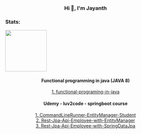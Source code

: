 <h3 align="center">Hi 👋, I'm Jayanth</h3>

<h3 align="left">Stats:</h3>
<div>
<!--   <a href="https://github.com/jayanth336"> -->
<!--   <img height="180em" src="https://github-readme-stats.vercel.app/api?username=jayanth336&show_icons=true&theme=dark&include_all_commits=true&count_private=true"/> -->
  <img height="130em" src="https://github-readme-stats.vercel.app/api/top-langs/?username=jayanth336&layout=compact&langs_count=7&theme=dark"/>
 </div>

 <div align ="center">
   <h4>Functional programming in java (JAVA 8)</h4>
   <a href = "https://github.com/jayanth336/functional-programing-in-java">1. functional-programing-in-java</a>

   <h4> Udemy - luv2code - springboot course</h4>
   <a href = "https://github.com/jayanth336/crud-with-entitymanager-student">1. CommandLineRunner-EntityManager-Student</a> <br>
   <a href = "https://github.com/jayanth336/rest-crud-jpa-api-employee">2. Rest-Jpa-Api-Employee-with-EntityManager</a> <br>
   <a href = "https://github.com/jayanth336/rest-crud-jpa-api-employee_with_SpringDataJpa">3. Rest-Jpa-Api-Employee-with-SpringDataJpa</a> <br>
 </div>
